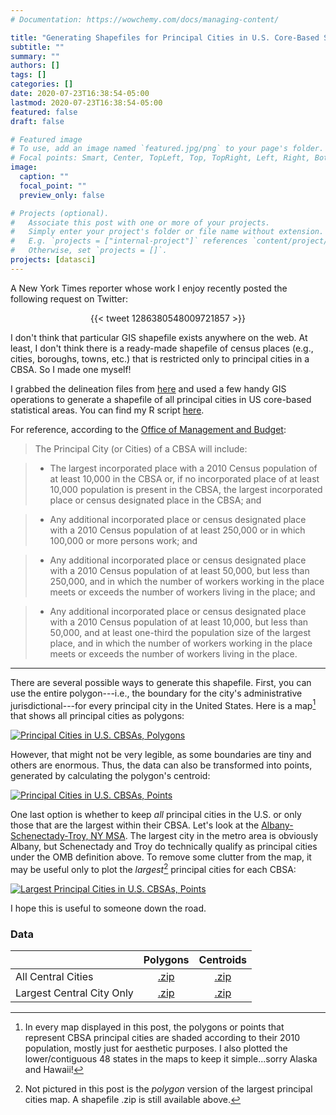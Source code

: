 ```yaml
---
# Documentation: https://wowchemy.com/docs/managing-content/

title: "Generating Shapefiles for Principal Cities in U.S. Core-Based Statistical Areas"
subtitle: ""
summary: ""
authors: []
tags: []
categories: []
date: 2020-07-23T16:38:54-05:00
lastmod: 2020-07-23T16:38:54-05:00
featured: false
draft: false

# Featured image
# To use, add an image named `featured.jpg/png` to your page's folder.
# Focal points: Smart, Center, TopLeft, Top, TopRight, Left, Right, BottomLeft, Bottom, BottomRight.
image:
  caption: ""
  focal_point: ""
  preview_only: false

# Projects (optional).
#   Associate this post with one or more of your projects.
#   Simply enter your project's folder or file name without extension.
#   E.g. `projects = ["internal-project"]` references `content/project/deep-learning/index.md`.
#   Otherwise, set `projects = []`.
projects: [datasci]
---
```


A New York Times reporter whose work I enjoy recently posted the following request on Twitter:


<p align="center">
  {{< tweet 1286380548009721857 >}}
</p>

I don't think that particular GIS shapefile exists anywhere on the web. At least, I don't think there is a ready-made shapefile of census places (e.g., cities, boroughs, towns, etc.) that is restricted only to principal cities in a CBSA. So I made one myself!

I grabbed the delineation files from [here](https://www.census.gov/geographies/reference-files/time-series/demo/metro-micro/delineation-files.html) and used a few handy GIS operations to generate a shapefile of all principal cities in US core-based statistical areas. You can find my R script [here](https://github.com/andrewvanleuven/vanleuven_academic/blob/master/static/files/code/cbsa_city_shapefile.R).

For reference, according to the [Office of Management and Budget](https://www.govinfo.gov/content/pkg/FR-2010-06-28/html/2010-15605.htm):

> The Principal City (or Cities) of a CBSA will include:

> * The largest incorporated place with a 2010 Census population of at least 10,000 in the CBSA or, if no incorporated place of at least 10,000 population is present in the CBSA, the largest incorporated place or census designated place in the CBSA; and

> * Any additional incorporated place or census designated place with a 2010 Census population of at least 250,000 or in which 100,000 or more persons work; and

> * Any additional incorporated place or census designated place with a 2010 Census population of at least 50,000, but less than 250,000, and in which the number of workers working in the place meets or exceeds the number of workers living in the place; and

> * Any additional incorporated place or census designated place with a 2010 Census population of at least 10,000, but less than 50,000, and at least one-third the population size of the largest place, and in which the number of workers working in the place meets or exceeds the number of workers living in the place.

***

There are several possible ways to generate this shapefile. First, you can use the entire polygon---i.e., the boundary for the city's administrative jurisdictional---for every principal city in the United States. Here is a map[^1] that shows all principal cities as polygons:


[![Principal Cities in U.S. CBSAs, Polygons](/img/maps/principal_cities.png)](https://raw.githubusercontent.com/andrewvanleuven/vanleuven_academic/master/static/img/maps/principal_cities.png)

However, that might not be very legible, as some boundaries are tiny and others are enormous. Thus, the data can also be transformed into points, generated by calculating the polygon's centroid:

[![Principal Cities in U.S. CBSAs, Points](/img/maps/principal_city_dots.png)](https://raw.githubusercontent.com/andrewvanleuven/vanleuven_academic/master/static/img/maps/principal_city_dots.png)


One last option is whether to keep *all* principal cities in the U.S. or only those that are the largest within their CBSA. Let's look at the [Albany-Schenectady-Troy, NY MSA](https://en.wikipedia.org/wiki/Capital_District,_New_York). The largest city in the metro area is obviously Albany, but Schenectady and Troy do technically qualify as principal cities under the OMB definition above. To remove some clutter from the map, it may be useful only to plot the *largest*[^2] principal cities for each CBSA:

[![Largest Principal Cities in U.S. CBSAs, Points](/img/maps/central_principal_city_dots.png)](https://raw.githubusercontent.com/andrewvanleuven/vanleuven_academic/master/static/img/maps/central_principal_city_dots.png)

I hope this is useful to someone down the road.

### Data

|                           | Polygons | Centroids |
|---------------------------|:--------:|:---------:|
| All Central Cities        |[.zip](https://github.com/andrewvanleuven/vanleuven_academic/raw/master/static/files/data/shp/us_principal_cities.zip)|[.zip](https://github.com/andrewvanleuven/vanleuven_academic/raw/master/static/files/data/shp/us_principal_city_dots.zip)|
| Largest Central City Only |[.zip](https://github.com/andrewvanleuven/vanleuven_academic/raw/master/static/files/data/shp/biggest_principal_cities.zip)|[.zip](https://github.com/andrewvanleuven/vanleuven_academic/raw/master/static/files/data/shp/biggest_principal_city_dots.zip)|



[^1]: In every map displayed in this post, the polygons or points that represent CBSA principal cities are shaded according to their 2010 population, mostly just for aesthetic purposes. I also plotted the lower/contiguous 48 states in the maps to keep it simple...sorry Alaska and Hawaii!

[^2]: Not pictured in this post is the *polygon* version of the largest principal cities map. A shapefile .zip is still available above.
